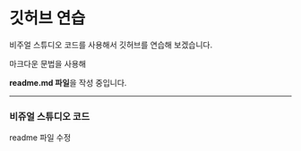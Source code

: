 # 깃허브 연습

비주얼 스튜디오 코드를 사용해서 깃허브를 연습해 보겠습니다.

마크다운 문법을 사용해

**readme.md 파일**을 작성 중입니다. 

---

### 비쥬얼 스튜디오 코드

readme 파일 수정